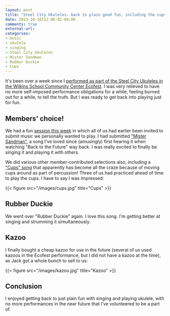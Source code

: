 ```yaml
---
layout: post
title: "Steel City Ukuleles: back to plain good fun, including the cups song"
date: 2013-10-16T22:06:02-04:00
comments: true
external-url: 
categories: 
- music
- ukulele
- singing
- Steel City Ukuleles
- Mister Sandman
- Rubber Duckie
- Cups
---
```

It's been over a week since I [performed as part of the Steel City Ukuleles in the Wilkins School Community Center Ecofest](/blog/2013/10/05/performing-with-the-steel-city-ukuleles-at-the-wilkins-school-community-center-ecofest-2013-with-videos/). I was very relieved to have no more self-imposed performance obligations for a while, feeling burned out for a while, to tell the truth. But I was ready to get back into playing just for fun.

## Members' choice!

We had a fun [session this week](http://www.meetup.com/Steel-City-Ukuleles/events/140097142/) in which all of us had earlier been invited to submit music we personally wanted to play. I had submitted ["Mister Sandman"](http://en.wikipedia.org/wiki/Mr._Sandman), a song I've loved since (amusingly) first hearing it when watching "Back to the Future" way back. I was really excited to finally be singing it and playing it with others.

We did various other member-contributed selections also, including a ["Cups" song](http://en.wikipedia.org/wiki/Cups_%28song%29) that apparently has become all the craze because of moving cups around as part of percussion! Three of us had practiced ahead of time to play the cups. I have to say I was impressed:

{{< figure src="/images/cups.jpg" title="Cups" >}}

## Rubber Duckie

We went over "Rubber Duckie" again. I love this song. I'm getting better at singing and strumming it simultaneously.

## Kazoo

I finally bought a cheap kazoo for use in the future (several of us used kazoos in the Ecofest performance, but I did not have a kazoo at the time), as Jack got a whole bunch to sell to us:

{{< figure src="/images/kazoo.jpg" title="Kazoo" >}}

## Conclusion

I enjoyed getting back to just plain fun with singing and playing ukulele, with no more performances in the near future that I've volunteered to be a part of.
